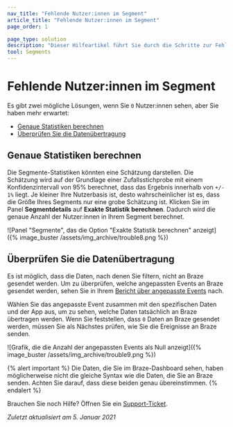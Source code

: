 ```yaml
---
nav_title: "Fehlende Nutzer:innen im Segment"
article_title: "Fehlende Nutzer:innen im Segment"
page_order: 1

page_type: solution
description: "Dieser Hilfeartikel führt Sie durch die Schritte zur Fehlerbehebung, wenn in Ihrem Segment keine Nutzer:innen angezeigt werden, Sie aber mit mehr rechnen."
tool: Segments
---
```


# Fehlende Nutzer:innen im Segment

Es gibt zwei mögliche Lösungen, wenn Sie `0` Nutzer:innen sehen, aber Sie haben mehr erwartet:
* [Genaue Statistiken berechnen](#calculate-exact-statistics)
* [Überprüfen Sie die Datenübertragung](#verify-data-transfer)

## Genaue Statistiken berechnen

Die Segmente-Statistiken könnten eine Schätzung darstellen. Die Schätzung wird auf der Grundlage einer Zufallsstichprobe mit einem Konfidenzintervall von 95% berechnet, dass das Ergebnis innerhalb von `+/- 1%` liegt. Je kleiner Ihre Nutzerbasis ist, desto wahrscheinlicher ist es, dass die Größe Ihres Segments nur eine grobe Schätzung ist. Klicken Sie im Panel **Segmentdetails** auf **Exakte Statistik berechnen**. Dadurch wird die genaue Anzahl der Nutzer:innen in Ihrem Segment berechnet.

![Panel "Segmente", das die Option "Exakte Statistik berechnen" anzeigt]({% image_buster /assets/img_archive/trouble8.png %})

## Überprüfen Sie die Datenübertragung

Es ist möglich, dass die Daten, nach denen Sie filtern, nicht an Braze gesendet werden. Um zu überprüfen, welche angepassten Events an Braze gesendet werden, sehen Sie in Ihrem [Bericht über angepasste Events]({{site.baseurl}}/user_guide/data_and_analytics/custom_data/custom_events/#custom-event-analytics) nach.

Wählen Sie das angepasste Event zusammen mit den spezifischen Daten und der App aus, um zu sehen, welche Daten tatsächlich an Braze übertragen werden. Wenn Sie feststellen, dass `0` Daten an Braze gesendet werden, müssen Sie als Nächstes prüfen, wie Sie die Ereignisse an Braze senden.

![Grafik, die die Anzahl der angepassten Events als Null anzeigt]({% image_buster /assets/img_archive/trouble9.png %})

{% alert important %}
Die Daten, die Sie im Braze-Dashboard sehen, haben möglicherweise nicht die gleiche Syntax wie die Daten, die Sie an Braze senden. Achten Sie darauf, dass diese beiden genau übereinstimmen.
{% endalert %}

Brauchen Sie noch Hilfe? Öffnen Sie ein [Support-Ticket]({{site.baseurl}}/braze_support/).

_Zuletzt aktualisiert am 5\. Januar 2021_

